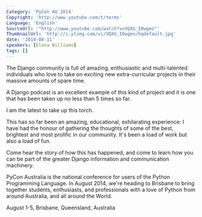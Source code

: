 ```yaml
---
Category: 'PyCon AU 2014'
Copyright: 'http://www.youtube.com/t/terms'
Language: 'English'
SourceUrl: '"http://www.youtube.com/watch?v=VQXG_I0wgeo"'
ThumbnailUrl: 'http://i.ytimg.com/vi/VQXG_I0wgeo/hqdefault.jpg'
date: '2014-08-11'
speakers: [Elena Williams]
tags: []
---
```

The Django community is full of amazing, enthusiastic and multi-talented individuals who love to take on exciting new extra-curricular projects in their massive amounts of spare time. 

A Django podcast is an excellent example of this kind of project and it is one that has been taken up no less than 5 times so far.

I am the latest to take up this torch.

This has so far been an amazing, educational, exhilarating experience: I have had the honour of gathering the thoughts of some of the best, brightest and most prolific in our community. It's been a load of work but also a load of fun.

Come hear the story of how this has happened, and come to learn how you can be part of the greater Django information and communication machinery.

PyCon Australia is the national conference for users of the Python Programming Language. In August 2014, we're heading to Brisbane to bring together students, enthusiasts, and professionals with a love of Python from around Australia, and all around the World. 

August 1-5, Brisbane, Queensland, Australia